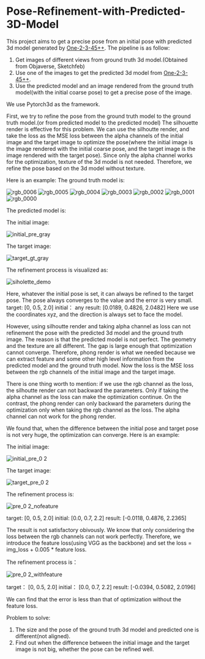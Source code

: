 # Pose-Refinement-with-Predicted-3D-Model
This project aims to get a precise pose from an initial pose with predicted 3d model generated by [One-2-3-45++](http://sudo.ai/3dgen).
The pipeline is as follow:
1. Get images of different views from ground truth 3d model.(Obtained from Objaverse, Sketchfeb)
2. Use one of the images to get the predicted 3d model from [One-2-3-45++](http://sudo.ai/3dgen).
3. Use the predicted model and an image rendered from the ground truth model(with the initial coarse pose) to get a precise pose of the image.

We use Pytorch3d as the framework.

First, we try to refine the pose from the ground truth model to the ground truth model.(or from predicted model to the predicted model)
The silhouette render is effective for this problem. We can use the silhoutte render, and take the loss as the MSE loss between the alpha channels of the initial image and the target image to optimize the pose(where the initial image is the image rendered with the initial coarse pose, and the target image is the image rendered with the target pose). Since only the alpha channel works for the optimization, texture of the 3d model is not needed. Therefore, we refine the pose based on the 3d model without texture.

Here is an example:
The ground truth model is:

![rgb_0006](https://github.com/bobojiang26/Pose-Refinement-with-Predicted-3D-Model/assets/91231457/fc9e7697-bf34-4dd4-b5e3-138a43563715)
![rgb_0005](https://github.com/bobojiang26/Pose-Refinement-with-Predicted-3D-Model/assets/91231457/88cba9a8-e7dd-4e72-a62c-3db7363a9693)
![rgb_0004](https://github.com/bobojiang26/Pose-Refinement-with-Predicted-3D-Model/assets/91231457/8b54333b-8268-4a83-acff-570e879d09c5)
![rgb_0003](https://github.com/bobojiang26/Pose-Refinement-with-Predicted-3D-Model/assets/91231457/92988530-9517-40bb-88ae-827ebd0344e9)
![rgb_0002](https://github.com/bobojiang26/Pose-Refinement-with-Predicted-3D-Model/assets/91231457/fd8f1a6e-d943-4502-abe3-e344fe92fba3)
![rgb_0001](https://github.com/bobojiang26/Pose-Refinement-with-Predicted-3D-Model/assets/91231457/c21e8de1-ac0d-4433-97f5-951b0210d837)
![rgb_0000](https://github.com/bobojiang26/Pose-Refinement-with-Predicted-3D-Model/assets/91231457/8ba9f775-b893-47d7-bd85-a38c10d87b4e)

The predicted model is:


The initial image:

![initial_pre_gray](https://github.com/bobojiang26/Pose-Refinement-with-Predicted-3D-Model/assets/91231457/fafea8a6-25c5-43bc-a070-dea8e75fa677)

The target image:

![target_gt_gray](https://github.com/bobojiang26/Pose-Refinement-with-Predicted-3D-Model/assets/91231457/2f5801ec-07c1-44c1-9e15-c5ddd08f21b9)

The refinement process is visualized as:

![siholette_demo](https://github.com/bobojiang26/Pose-Refinement-with-Predicted-3D-Model/assets/91231457/1317faea-32e1-4608-9bf5-2d7b09ff00ed)

Here, whatever the initial pose is set, it can always be refined to the target pose. The pose always converges to the value and the error is very small.
target: [0, 0.5, 2.0] initial： any
result: [0.0189, 0.4826, 2.0482]
Here we use the coordinates xyz, and the direction is always set to face the model.


However, using silhoutte render and taking alpha channel as loss can not refinement the pose with the predicted 3d model and the ground truth image. The reason is that the predicted model is not perfect. The geometry and the texture are all different. The gap is large enough that optimization cannot converge. Therefore, phong render is what we needed because we can extract feature and some other high level information from the predicted model and the ground truth model. Now the loss is the MSE loss between the rgb channels of the initial image and the target image.

There is one thing worth to mention: if we use the rgb channel as the loss, the silhoutte render can not backward the parameters. Only if taking the alpha channel as the loss can make the optimization continue. On the contrast, the phong render can only backward the parameters during the optimization only when taking the rgb channel as the loss. The alpha channel can not work for the phong render.

We found that, when the difference between the initial pose and target pose is not very huge, the optimization can converge.
Here is an example:

The initial image:

![initial_pre_0 2](https://github.com/bobojiang26/Pose-Refinement-with-Predicted-3D-Model/assets/91231457/6c77a511-3409-4a54-b249-eef10c87d04e)

The target image:

![target_pre_0 2](https://github.com/bobojiang26/Pose-Refinement-with-Predicted-3D-Model/assets/91231457/f1959b03-cc78-4df5-96d2-87459c79fe96)

The refinement process is:

![pre_0 2_nofeature](https://github.com/bobojiang26/Pose-Refinement-with-Predicted-3D-Model/assets/91231457/6f380b5c-a2c6-4339-8e53-a9867e7b891f)

target: [0, 0.5, 2.0] initial: [0.0, 0.7, 2.2]
result: [-0.0118,  0.4876,  2.2365]

The result is not satisfactory obivously. We know that only considering the loss between the rgb channels can not work perfectly. Therefore, we introduce the feature loss(using VGG as the backbone) and set the loss = img_loss + 0.005 * feature loss.

The refinement process is：

![pre_0 2_withfeature](https://github.com/bobojiang26/Pose-Refinement-with-Predicted-3D-Model/assets/91231457/083e570a-aaf4-4b31-8545-7a00e1a54604)

target： [0, 0.5, 2.0] initial： [0.0, 0.7, 2.2]
result: [-0.0394,  0.5082,  2.0196]

We can find that the error is less than that of optimization without the feature loss.


Problem to solve:
1. The size and the pose of the ground truth 3d model and predicted one is different(not aligned).
2. Find out when the difference between the initial image and the target image is not big, whether the pose can be refined well.
